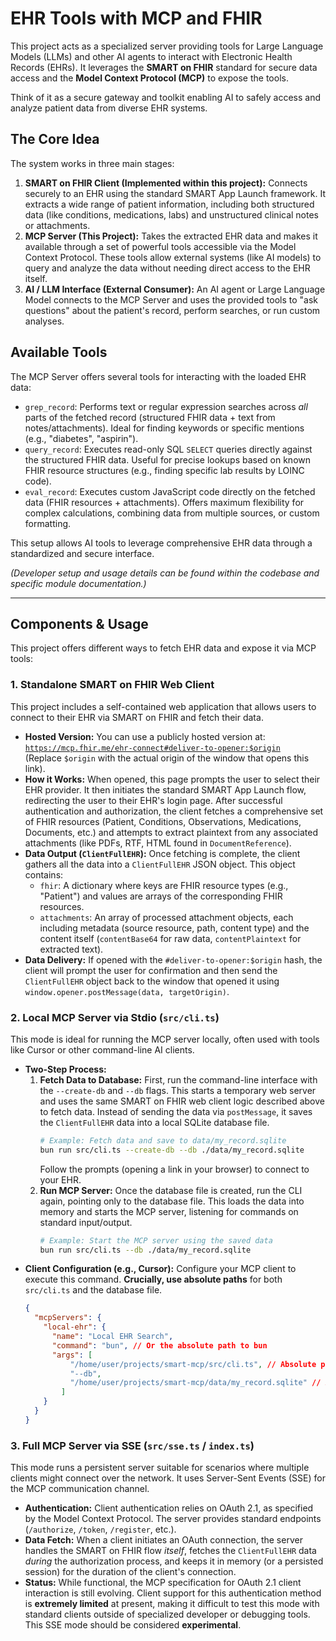 # EHR Tools with MCP and FHIR

This project acts as a specialized server providing tools for Large Language Models (LLMs) and other AI agents to interact with Electronic Health Records (EHRs). It leverages the **SMART on FHIR** standard for secure data access and the **Model Context Protocol (MCP)** to expose the tools.

Think of it as a secure gateway and toolkit enabling AI to safely access and analyze patient data from diverse EHR systems.

## The Core Idea

The system works in three main stages:

1.  **SMART on FHIR Client (Implemented within this project):** Connects securely to an EHR using the standard SMART App Launch framework. It extracts a wide range of patient information, including both structured data (like conditions, medications, labs) and unstructured clinical notes or attachments.
2.  **MCP Server (This Project):** Takes the extracted EHR data and makes it available through a set of powerful tools accessible via the Model Context Protocol. These tools allow external systems (like AI models) to query and analyze the data without needing direct access to the EHR itself.
3.  **AI / LLM Interface (External Consumer):** An AI agent or Large Language Model connects to the MCP Server and uses the provided tools to "ask questions" about the patient's record, perform searches, or run custom analyses.

## Available Tools

The MCP Server offers several tools for interacting with the loaded EHR data:

*   `grep_record`: Performs text or regular expression searches across *all* parts of the fetched record (structured FHIR data + text from notes/attachments). Ideal for finding keywords or specific mentions (e.g., "diabetes", "aspirin").
*   `query_record`: Executes read-only SQL `SELECT` queries directly against the structured FHIR data. Useful for precise lookups based on known FHIR resource structures (e.g., finding specific lab results by LOINC code).
*   `eval_record`: Executes custom JavaScript code directly on the fetched data (FHIR resources + attachments). Offers maximum flexibility for complex calculations, combining data from multiple sources, or custom formatting.

This setup allows AI tools to leverage comprehensive EHR data through a standardized and secure interface.

*(Developer setup and usage details can be found within the codebase and specific module documentation.)*

---

## Components & Usage

This project offers different ways to fetch EHR data and expose it via MCP tools:

### 1. Standalone SMART on FHIR Web Client

This project includes a self-contained web application that allows users to connect to their EHR via SMART on FHIR and fetch their data.

*   **Hosted Version:** You can use a publicly hosted version at: \
    [`https://mcp.fhir.me/ehr-connect#deliver-to-opener:$origin`](https://mcp.fhir.me/ehr-connect#deliver-to-opener:$origin) \
    (Replace `$origin` with the actual origin of the window that opens this link).
*   **How it Works:** When opened, this page prompts the user to select their EHR provider. It then initiates the standard SMART App Launch flow, redirecting the user to their EHR's login page. After successful authentication and authorization, the client fetches a comprehensive set of FHIR resources (Patient, Conditions, Observations, Medications, Documents, etc.) and attempts to extract plaintext from any associated attachments (like PDFs, RTF, HTML found in `DocumentReference`).
*   **Data Output (`ClientFullEHR`):** Once fetching is complete, the client gathers all the data into a `ClientFullEHR` JSON object. This object contains:
    *   `fhir`: A dictionary where keys are FHIR resource types (e.g., "Patient") and values are arrays of the corresponding FHIR resources.
    *   `attachments`: An array of processed attachment objects, each including metadata (source resource, path, content type) and the content itself (`contentBase64` for raw data, `contentPlaintext` for extracted text).
*   **Data Delivery:** If opened with the `#deliver-to-opener:$origin` hash, the client will prompt the user for confirmation and then send the `ClientFullEHR` object back to the window that opened it using `window.opener.postMessage(data, targetOrigin)`.

### 2. Local MCP Server via Stdio (`src/cli.ts`)

This mode is ideal for running the MCP server locally, often used with tools like Cursor or other command-line AI clients.

*   **Two-Step Process:**
    1.  **Fetch Data to Database:** First, run the command-line interface with the `--create-db` and `--db` flags. This starts a temporary web server and uses the same SMART on FHIR web client logic described above to fetch data. Instead of sending the data via `postMessage`, it saves the `ClientFullEHR` data into a local SQLite database file.
        ```bash
        # Example: Fetch data and save to data/my_record.sqlite
        bun run src/cli.ts --create-db --db ./data/my_record.sqlite
        ```
        Follow the prompts (opening a link in your browser) to connect to your EHR.
    2.  **Run MCP Server:** Once the database file is created, run the CLI again, pointing only to the database file. This loads the data into memory and starts the MCP server, listening for commands on standard input/output.
        ```bash
        # Example: Start the MCP server using the saved data
        bun run src/cli.ts --db ./data/my_record.sqlite
        ```
*   **Client Configuration (e.g., Cursor):** Configure your MCP client to execute this command. **Crucially, use absolute paths** for both `src/cli.ts` and the database file.
    ```json
    {
      "mcpServers": {
        "local-ehr": {
          "name": "Local EHR Search",
          "command": "bun", // Or the absolute path to bun
          "args": [
              "/home/user/projects/smart-mcp/src/cli.ts", // Absolute path to cli.ts
              "--db",
              "/home/user/projects/smart-mcp/data/my_record.sqlite" // Absolute path to DB file
            ]
        }
      }
    }
    ```

### 3. Full MCP Server via SSE (`src/sse.ts` / `index.ts`)

This mode runs a persistent server suitable for scenarios where multiple clients might connect over the network. It uses Server-Sent Events (SSE) for the MCP communication channel.

*   **Authentication:** Client authentication relies on OAuth 2.1, as specified by the Model Context Protocol. The server provides standard endpoints (`/authorize`, `/token`, `/register`, etc.).
*   **Data Fetch:** When a client initiates an OAuth connection, the server handles the SMART on FHIR flow *itself*, fetches the `ClientFullEHR` data *during* the authorization process, and keeps it in memory (or a persisted session) for the duration of the client's connection.
*   **Status:** While functional, the MCP specification for OAuth 2.1 client interaction is still evolving. Client support for this authentication method is **extremely limited** at present, making it difficult to test this mode with standard clients outside of specialized developer or debugging tools. This SSE mode should be considered **experimental**.